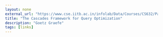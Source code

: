```yaml
---
layout: none
external_url: "https://www.cse.iitb.ac.in/infolab/Data/Courses/CS632/Papers/Cascades-graefe.pdf"
title: "The Cascades Framework for Query Optimization"
description: "Goetz Graefe"
tags: [links]
---
```

